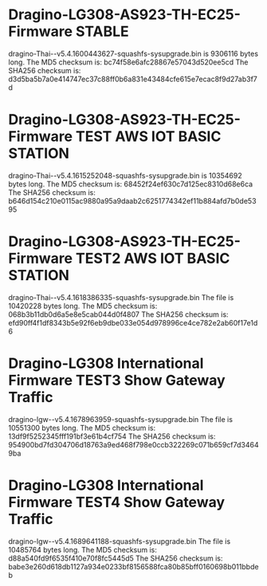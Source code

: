 # Dragino-LG308-AS923-TH-EC25-Firmware  STABLE

dragino-Thai--v5.4.1600443627-squashfs-sysupgrade.bin is 9306116 bytes long.
The MD5 checksum is: bc74f58e6afc28867e57043d520ee5cd
The SHA256 checksum is: d3d5ba5b7a0e414747ec37c88ff0b6a831e43484cfe615e7ecac8f9d27ab3f7d

# Dragino-LG308-AS923-TH-EC25-Firmware  TEST  AWS IOT BASIC STATION
dragino-Thai--v5.4.1615252048-squashfs-sysupgrade.bin  is 10354692 bytes long.
The MD5 checksum is: 68452f24ef630c7d125ec8310d68e6ca
The SHA256 checksum is: b646d154c210e0115ac9880a95a9daab2c6251774342ef11b884afd7b0de5395

# Dragino-LG308-AS923-TH-EC25-Firmware  TEST2  AWS IOT BASIC STATION
dragino-Thai--v5.4.1618386335-squashfs-sysupgrade.bin
The file is 10420228 bytes long.
The MD5 checksum is: 068b3b11db0d6a5e8e5cab044d0f4807
The SHA256 checksum is: efd90ff4f1df8343b5e92f6eb9dbe033e054d978996ce4ce782e2ab60f17e1d6

# Dragino-LG308 International Firmware TEST3  Show Gateway Traffic
dragino-lgw--v5.4.1678963959-squashfs-sysupgrade.bin
The file is 10551300 bytes long.
The MD5 checksum is: 13df9f5252345fff191bf3e61b4cf754
The SHA256 checksum is: 954900bd7fd304706d18763a9ed468f798e0ccb322269c071b659cf7d34649ba

# Dragino-LG308 International Firmware TEST4  Show Gateway Traffic
dragino-lgw--v5.4.1689641188-squashfs-sysupgrade.bin
The file is 10485764 bytes long.
The MD5 checksum is: d88a540fd9f6535f410e70f8fc5445d5
The SHA256 checksum is: babe3e260d618db1127a934e0233bf8156588fca80b85bff0160698b011bbdeb
